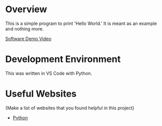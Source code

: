 # Overview

This is a simple program to print 'Hello World.' It is meant as an example and nothing more.
 
[Software Demo Video](http://youtube.link.goes.here)

# Development Environment

This was written in VS Code with Python.

# Useful Websites

{Make a list of websites that you found helpful in this project}
* [Python](https://www.python.org)
